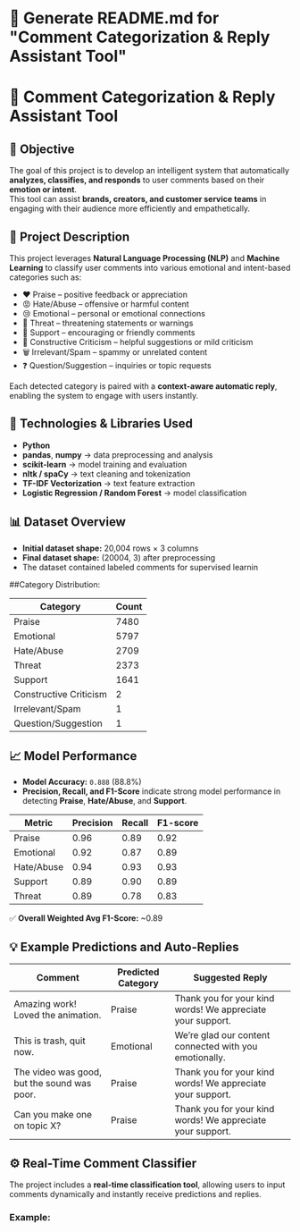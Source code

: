 # 🧾 Generate README.md for "Comment Categorization & Reply Assistant Tool"

# 💬 Comment Categorization & Reply Assistant Tool

## 🎯 Objective
The goal of this project is to develop an intelligent system that automatically **analyzes, classifies, and responds** to user comments based on their **emotion or intent**.  
This tool can assist **brands, creators, and customer service teams** in engaging with their audience more efficiently and empathetically.

## 🧠 Project Description
This project leverages **Natural Language Processing (NLP)** and **Machine Learning** to classify user comments into various emotional and intent-based categories such as:

- ❤️ Praise – positive feedback or appreciation  
- 😡 Hate/Abuse – offensive or harmful content  
- 😢 Emotional – personal or emotional connections  
- 🚨 Threat – threatening statements or warnings  
- 💬 Support – encouraging or friendly comments  
- 🧩 Constructive Criticism – helpful suggestions or mild criticism  
- 🗑️ Irrelevant/Spam – spammy or unrelated content  
- ❓ Question/Suggestion – inquiries or topic requests  

Each detected category is paired with a **context-aware automatic reply**, enabling the system to engage with users instantly.

## 🧰 Technologies & Libraries Used
- **Python**
- **pandas**, **numpy** → data preprocessing and analysis  
- **scikit-learn** → model training and evaluation  
- **nltk / spaCy** → text cleaning and tokenization  
- **TF-IDF Vectorization** → text feature extraction  
- **Logistic Regression / Random Forest** → model classification  

## 📊 Dataset Overview
- **Initial dataset shape:** 20,004 rows × 3 columns  
- **Final dataset shape:** (20004, 3) after preprocessing  
- The dataset contained labeled comments for supervised learnin

##Category Distribution:

| Category | Count |
|-----------|-------|
| Praise | 7480 |
| Emotional | 5797 |
| Hate/Abuse | 2709 |
| Threat | 2373 |
| Support | 1641 |
| Constructive Criticism | 2 |
| Irrelevant/Spam | 1 |
| Question/Suggestion | 1 |



## 📈 Model Performance
- **Model Accuracy:** `0.888` (88.8%)  
- **Precision, Recall, and F1-Score** indicate strong model performance in detecting **Praise**, **Hate/Abuse**, and **Support**.

| Metric | Precision | Recall | F1-score |
|--------|------------|---------|-----------|
| Praise | 0.96 | 0.89 | 0.92 |
| Emotional | 0.92 | 0.87 | 0.89 |
| Hate/Abuse | 0.94 | 0.93 | 0.93 |
| Support | 0.89 | 0.90 | 0.89 |
| Threat | 0.89 | 0.78 | 0.83 |

✅ **Overall Weighted Avg F1-Score:** ~0.89



## 💡 Example Predictions and Auto-Replies
| Comment | Predicted Category | Suggested Reply |
|----------|-------------------|-----------------|
| Amazing work! Loved the animation. | Praise | Thank you for your kind words! We appreciate your support. |
| This is trash, quit now. | Emotional | We’re glad our content connected with you emotionally. |
| The video was good, but the sound was poor. | Praise | Thank you for your kind words! We appreciate your support. |
| Can you make one on topic X? | Praise | Thank you for your kind words! We appreciate your support. |


## ⚙️ Real-Time Comment Classifier
The project includes a **real-time classification tool**, allowing users to input comments dynamically and instantly receive predictions and replies.

### Example:
